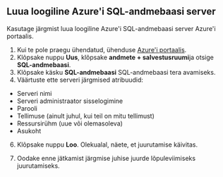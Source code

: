 
<!--
includes/sql-database-create-new-server-portal.md

Latest Freshness check:  2016-04-11 , carlrab.

As of circa 2016-04-11, the following topics might include this include:
articles/sql-database/sql-database-get-started-tutorial.md

-->
## <a name="create-an-azure-sql-database-logical-server"></a>Luua loogiline Azure'i SQL-andmebaasi server

Kasutage järgmist luua loogiline Azure'i SQL-andmebaasi server Azure'i portaalis.

1. Kui te pole praegu ühendatud, ühenduse [Azure'i portaalis](http://portal.azure.com).
2. Klõpsake nuppu **Uus**, klõpsake **andmete + salvestusruumi**ja otsige **SQL-andmebaasi**.
3. Klõpsake käsku **SQL-andmebaasi** SQL-andmebaasi tera avamiseks.
5. Väärtuste ette serveri järgmised atribuudid:

 - Serveri nimi
 - Serveri administraator sisselogimine
 - Parooli
 - Tellimuse (ainult juhul, kui teil on mitu tellimust)
 - Ressursirühm (uue või olemasoleva)
 - Asukoht


6.  Klõpsake nuppu **Loo**. Olekualal, näete, et juurutamise käivitas.

7. Oodake enne jätkamist järgmise juhise juurde lõpuleviimiseks juurutamiseks.

